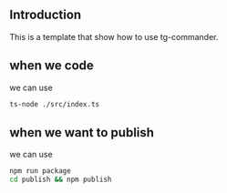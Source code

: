## Introduction

This is a template that show how to use tg-commander.

## when we code

we can use 

```bash
ts-node ./src/index.ts 
```

## when we want to publish

we can use 

```bash
npm run package
cd publish && npm publish
```